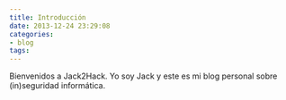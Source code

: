 ```yaml
---
title: Introducción
date: 2013-12-24 23:29:08
categories:
- blog
tags:
---
```


Bienvenidos a Jack2Hack. Yo soy Jack y este es mi blog personal sobre (in)seguridad informática.
